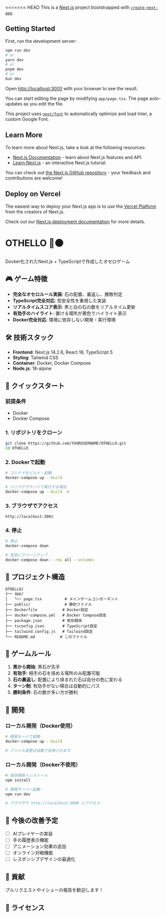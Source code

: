 <<<<<<< HEAD
This is a [Next.js](https://nextjs.org/) project bootstrapped with [`create-next-app`](https://github.com/vercel/next.js/tree/canary/packages/create-next-app).

## Getting Started

First, run the development server:

```bash
npm run dev
# or
yarn dev
# or
pnpm dev
# or
bun dev
```

Open [http://localhost:3000](http://localhost:3000) with your browser to see the result.

You can start editing the page by modifying `app/page.tsx`. The page auto-updates as you edit the file.

This project uses [`next/font`](https://nextjs.org/docs/basic-features/font-optimization) to automatically optimize and load Inter, a custom Google Font.

## Learn More

To learn more about Next.js, take a look at the following resources:

- [Next.js Documentation](https://nextjs.org/docs) - learn about Next.js features and API.
- [Learn Next.js](https://nextjs.org/learn) - an interactive Next.js tutorial.

You can check out [the Next.js GitHub repository](https://github.com/vercel/next.js/) - your feedback and contributions are welcome!

## Deploy on Vercel

The easiest way to deploy your Next.js app is to use the [Vercel Platform](https://vercel.com/new?utm_medium=default-template&filter=next.js&utm_source=create-next-app&utm_campaign=create-next-app-readme) from the creators of Next.js.

Check out our [Next.js deployment documentation](https://nextjs.org/docs/deployment) for more details.


# OTHELLO 🔴⚫

Docker化されたNext.js + TypeScriptで作成したオセロゲーム

## 🎮 ゲーム特徴

- **完全なオセロルール実装**: 石の配置、裏返し、勝敗判定
- **TypeScript完全対応**: 型安全性を重視した実装  
- **リアルタイムスコア表示**: 黒と白の石の数をリアルタイム更新
- **有効手のハイライト**: 置ける場所が黄色でハイライト表示
- **Docker完全対応**: 環境に依存しない開発・実行環境

## 🛠 技術スタック

- **Frontend**: Next.js 14.2.6, React 18, TypeScript 5
- **Styling**: Tailwind CSS
- **Container**: Docker, Docker Compose
- **Node.js**: 18-alpine

## 🚀 クイックスタート

### 前提条件
- Docker
- Docker Compose

### 1. リポジトリをクローン
```bash
git clone https://github.com/YOURUSERNAME/OTHELLO.git
cd OTHELLO
```

### 2. Dockerで起動
```bash
# コンテナをビルド・起動
docker-compose up --build

# バックグラウンドで実行する場合
docker-compose up --build -d
```

### 3. ブラウザでアクセス
```
http://localhost:3001
```

### 4. 停止
```bash
# 停止
docker-compose down

# 完全にクリーンアップ
docker-compose down --rmi all --volumes
```

## 📁 プロジェクト構造

```
OTHELLO/
├── app/
│   └── page.tsx          # メインゲームコンポーネント
├── public/               # 静的ファイル
├── Dockerfile           # Docker設定
├── docker-compose.yml   # Docker Compose設定
├── package.json         # 依存関係
├── tsconfig.json        # TypeScript設定
├── tailwind.config.js   # Tailwind設定
└── README.md           # このファイル
```

## 🎯 ゲームルール

1. **黒から開始**: 黒石が先手
2. **有効手**: 相手の石を挟める場所のみ配置可能
3. **石の裏返し**: 配置により挟まれた石は自分の色に変わる
4. **ターン制**: 有効手がない場合は自動的にパス
5. **勝利条件**: 石の数が多い方が勝利

## 🔧 開発

### ローカル開発（Docker使用）
```bash
# 開発モードで起動
docker-compose up --build

# ファイル変更は自動で反映されます
```

### ローカル開発（Docker不使用）
```bash
# 依存関係インストール
npm install

# 開発サーバー起動
npm run dev

# ブラウザで http://localhost:3000 にアクセス
```

## 📝 今後の改善予定

- [ ] AIプレイヤーの実装
- [ ] 手の履歴表示機能
- [ ] アニメーション効果の追加
- [ ] オンライン対戦機能
- [ ] レスポンシブデザインの最適化

## 🤝 貢献

プルリクエストやイシューの報告を歓迎します！

## 📄 ライセンス

